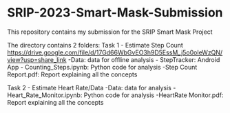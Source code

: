 # SRIP-2023-Smart-Mask-Submission
This repository contains my submission for the SRIP Smart Mask Project

The directory contains 2 folders:
 Task 1 - Estimate Step Count
https://drive.google.com/file/d/17Gd66WbGvEO3h9D5EssM_j5o0oleWzQN/view?usp=share_link
    -Data: data for offline analysis
    - StepTracker: Android App
    - Counting_Steps.ipynb: Python code for analysis
    -Step Count Report.pdf: Report explaining all the concepts

Task 2 - Estimate Heart Rate/Data
    -Data: data for analysis
    -Heart_Rate_Monitor.ipynb: Python code for analysis
    -HeartRate Monitor.pdf: Report explaining all the concepts

